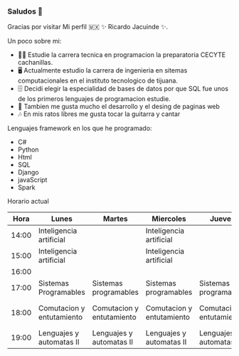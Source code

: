 

### Saludos 👋


Gracias por visitar Mi perfil 🇲🇽 ✨ Ricardo Jacuinde ✨.

Un poco sobre mi:

- 🧑‍🎓 Estudie la carrera tecnica en programacion la preparatoria CECYTE cachanillas.
- 🖥 Actualmente estudio la carrera de ingenieria en sitemas computacionales en el instituto tecnologico de tijuana.
- 🗄️ Decidi elegir la especialidad de bases de datos por que SQL fue unos de los primeros lenguajes de programacion estudie.
- 📄 Tambien me gusta mucho el desarrollo y el desing de paginas web 
- 🎶 En mis ratos libres me gusta tocar la guitarra y cantar

Lenguajes framework en los que he programado:
- C#
- Python
- Html
- SQL
- Django
- javaScript
- Spark



Horario actual

| Hora  |Lunes                   |Martes                  |Miercoles               | Jueves                 | Viernes                |
|-------|----------------------- |---------------------   |------------------------|------------------------|------------------------|
| 14:00 |Inteligencia artificial |                        |Inteligencia artificial |                        |                        |
| 15:00 |Inteligencia artificial |                        |Inteligencia artificial |                        |                        |
| 16:00 |                        |                        |                        |                        |                        |
| 17:00 |Sistemas Programables   |Sistemas programables   |Sistemas programables   |Sistemas programables   |                        |          
| 18:00 |Comutacion y entutamiento|Comutacion y entutamiento|Comutacion y entutamiento|Comutacion y entutamiento|Comutacion y entutamiento|
| 19:00 |Lenguajes y automatas II|Lenguajes y automatas II|Lenguajes y automatas II|Lenguajes y automatas II|Lenguajes y automatas II|


